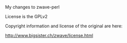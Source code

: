 My changes to zwave-perl

License is the GPLv2

Copyright information and license of the original are here:

http://www.bigsister.ch/zwave/license.html

